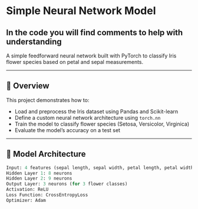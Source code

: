 # Simple Neural Network Model

## In the code you will find comments to help with understanding

A simple feedforward neural network built with PyTorch to classify Iris flower species based on petal and sepal measurements.

---

## 🚀 Overview

This project demonstrates how to:

- Load and preprocess the Iris dataset using Pandas and Scikit-learn
- Define a custom neural network architecture using `torch.nn`
- Train the model to classify flower species (Setosa, Versicolor, Virginica)
- Evaluate the model’s accuracy on a test set

---

## 🧠 Model Architecture

```python
Input: 4 features (sepal length, sepal width, petal length, petal width)
Hidden Layer 1: 8 neurons
Hidden Layer 2: 9 neurons
Output Layer: 3 neurons (for 3 flower classes)
Activation: ReLU
Loss Function: CrossEntropyLoss
Optimizer: Adam
```
